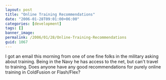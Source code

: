 ```yaml
---
layout: post
title: "Online Training Recommendations"
date: "2006-01-28T09:01:00+06:00"
categories: [development]
tags: []
banner_image: 
permalink: /2006/01/28/Online-Training-Recommendations
guid: 1067
---
```


I got an email this morning from one of one fine folks in the military asking about training. Being in the Navy he has access to the net, but can't travel to training. Does anyone have any good recommendations for purely online training in ColdFusion or Flash/Flex?